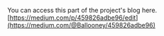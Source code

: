 You can access this part of the project's blog here.[https://medium.com/p/459826adbe96/edit](https://medium.com/@Ballooney/459826adbe96)
